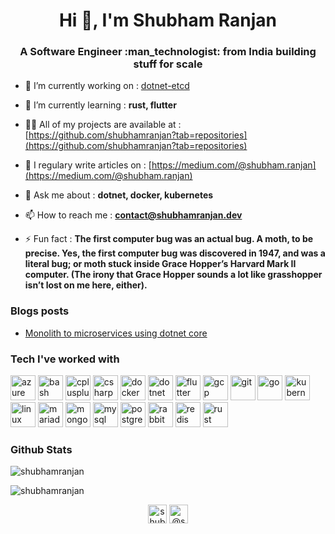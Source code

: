 <h1 align="center">Hi 👋, I'm Shubham Ranjan</h1>
<h3 align="center">A Software Engineer :man_technologist: from India building stuff for scale</h3>

- 🔭 I’m currently working on : [dotnet-etcd](https://github.com/shubhamranjan/dotnet-etcd)

- 🌱 I’m currently learning : **rust, flutter**

- 👨‍💻 All of my projects are available at : [https://github.com/shubhamranjan?tab=repositories](https://github.com/shubhamranjan?tab=repositories)

- 📝 I regulary write articles on : [https://medium.com/@shubham.ranjan](https://medium.com/@shubham.ranjan)

- 💬 Ask me about : **dotnet, docker, kubernetes**

- 📫 How to reach me : **contact@shubhamranjan.dev**

- ⚡ Fun fact : **The first computer bug was an actual bug. A moth, to be precise. Yes, the first computer bug was discovered in 1947, and was a literal bug; or moth stuck inside Grace Hopper’s Harvard Mark II computer. (The irony that Grace Hopper sounds a lot like grasshopper isn’t lost on me here, either).**

### Blogs posts
<!-- BLOG-POST-LIST:START -->
- [Monolith to microservices using dotnet core](https://we-are.bookmyshow.com/monolith-to-microservices-using-dotnet-core-220b057aa1e6?source=rss-a3544ef7de0b------2)
<!-- BLOG-POST-LIST:END -->


### Tech I've worked with
<p align="left"><img src="https://www.vectorlogo.zone/logos/microsoft_azure/microsoft_azure-icon.svg" alt="azure" width="40" height="40"/> <img src="https://www.vectorlogo.zone/logos/gnu_bash/gnu_bash-icon.svg" alt="bash" width="40" height="40"/> <img src="https://devicons.github.io/devicon/devicon.git/icons/cplusplus/cplusplus-original.svg" alt="cplusplus" width="40" height="40"/> <img src="https://devicons.github.io/devicon/devicon.git/icons/csharp/csharp-original.svg" alt="csharp" width="40" height="40"/> <img src="https://devicons.github.io/devicon/devicon.git/icons/docker/docker-original-wordmark.svg" alt="docker" width="40" height="40"/> <img src="https://devicons.github.io/devicon/devicon.git/icons/dot-net/dot-net-original-wordmark.svg" alt="dotnet" width="40" height="40"/> <img src="https://www.vectorlogo.zone/logos/flutterio/flutterio-icon.svg" alt="flutter" width="40" height="40"/> <img src="https://www.vectorlogo.zone/logos/google_cloud/google_cloud-icon.svg" alt="gcp" width="40" height="40"/> <img src="https://www.vectorlogo.zone/logos/git-scm/git-scm-icon.svg" alt="git" width="40" height="40"/> <img src="https://devicons.github.io/devicon/devicon.git/icons/go/go-original.svg" alt="go" width="40" height="40"/> <img src="https://www.vectorlogo.zone/logos/kubernetes/kubernetes-icon.svg" alt="kubernetes" width="40" height="40"/> <img src="https://devicons.github.io/devicon/devicon.git/icons/linux/linux-original.svg" alt="linux" width="40" height="40"/> <img src="https://www.vectorlogo.zone/logos/mariadb/mariadb-icon.svg" alt="mariadb" width="40" height="40"/> <img src="https://devicons.github.io/devicon/devicon.git/icons/mongodb/mongodb-original-wordmark.svg" alt="mongodb" width="40" height="40"/> <img src="https://devicons.github.io/devicon/devicon.git/icons/mysql/mysql-original-wordmark.svg" alt="mysql" width="40" height="40"/> <img src="https://devicons.github.io/devicon/devicon.git/icons/postgresql/postgresql-original-wordmark.svg" alt="postgresql" width="40" height="40"/> <img src="https://www.vectorlogo.zone/logos/rabbitmq/rabbitmq-icon.svg" alt="rabbitMQ" width="40" height="40"/> <img src="https://devicons.github.io/devicon/devicon.git/icons/redis/redis-original-wordmark.svg" alt="redis" width="40" height="40"/> <img src="https://devicons.github.io/devicon/devicon.git/icons/rust/rust-plain.svg" alt="rust" width="40" height="40"/></p>

### Github Stats
<p align="center">
<p><img src="https://github-readme-stats.vercel.app/api/top-langs/?username=shubhamranjan&hide=html&theme=radical" alt="shubhamranjan" /></p>
<p><img src="https://github-readme-stats.vercel.app/api?username=shubhamranjan&show_icons=true&theme=radical" alt="shubhamranjan" /></p>
<p>
<p align="center">
<a href="https://linkedin.com/in/shubhamranjan" target="blank"><img align="center" src="https://cdn.jsdelivr.net/npm/simple-icons@3.0.1/icons/linkedin.svg" alt="shubhamranjan" height="30" width="30" /></a>
<a href="https://medium.com/@shubham.ranjan" target="blank"><img align="center" src="https://cdn.jsdelivr.net/npm/simple-icons@3.0.1/icons/medium.svg" alt="@shubham.ranjan" height="30" width="30" /></a>
</p>

